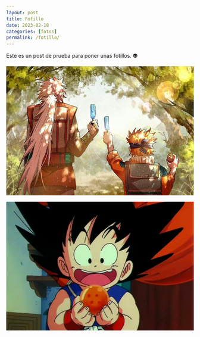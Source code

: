 ```yaml
---
layout: post
title: Fotillo
date: 2023-02-18 
categories: [fotos]
permalink: /fotillo/
---
```


Este es un post de prueba para poner unas fotillos. :alien:

![naruto](/assets/fotos/naruto.png)

![goku](/assets/fotos/goku.png)